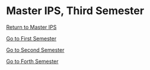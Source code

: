 # Master IPS, Third Semester

[Return to Master IPS](https://github.com/su6i/Master-IPS-2019)

[Go to First Semester](https://github.com/su6i/masterIpsSemester1)

[Go to Second Semester](https://github.com/su6i/masterIpsSemester2)

[Go to Forth Semester](https://github.com/su6i/masterIpsSemester4)
